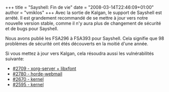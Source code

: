 +++
title = "Sayshell: Fin de vie"
date = "2008-03-14T22:46:09+01:00"
author = "vmiklos"
+++
Avec la sortie de Kalgan, le support de Sayshell est arrété. Il est grandement recommandé de se mettre à jour vers notre nouvelle version stable, comme il n'y aura plus de changement de sécurité et de bugs pour Sayshell.  
  

 Nous avons publié les FSA296 à FSA393 pour Sayshell. Cela signifie que 98 problèmes de sécurité ont étés découverts en la moitié d'une année.  

 Si vous mettez à jour vers Kalgan, cela résoudra aussi les vulnérabilités suivante:  

* [#2709 - xorg-server + libxfont](http://bugs.frugalware.org/task/2709)
* [#2780 - horde-webmail](http://bugs.frugalware.org/task/2780)
* [#2670 - kernel](http://bugs.frugalware.org/task/2670)
* [#2595 - kernel](http://bugs.frugalware.org/task/2595)
